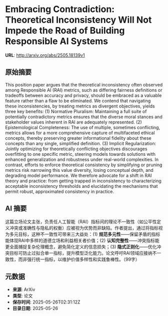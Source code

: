 # Embracing Contradiction: Theoretical Inconsistency Will Not Impede the Road of Building Responsible AI Systems

**URL**: http://arxiv.org/abs/2505.18139v1

## 原始摘要

This position paper argues that the theoretical inconsistency often observed
among Responsible AI (RAI) metrics, such as differing fairness definitions or
tradeoffs between accuracy and privacy, should be embraced as a valuable
feature rather than a flaw to be eliminated. We contend that navigating these
inconsistencies, by treating metrics as divergent objectives, yields three key
benefits: (1) Normative Pluralism: Maintaining a full suite of potentially
contradictory metrics ensures that the diverse moral stances and stakeholder
values inherent in RAI are adequately represented. (2) Epistemological
Completeness: The use of multiple, sometimes conflicting, metrics allows for a
more comprehensive capture of multifaceted ethical concepts, thereby preserving
greater informational fidelity about these concepts than any single, simplified
definition. (3) Implicit Regularization: Jointly optimizing for theoretically
conflicting objectives discourages overfitting to one specific metric, steering
models towards solutions with enhanced generalization and robustness under
real-world complexities. In contrast, efforts to enforce theoretical
consistency by simplifying or pruning metrics risk narrowing this value
diversity, losing conceptual depth, and degrading model performance. We
therefore advocate for a shift in RAI theory and practice: from getting trapped
in inconsistency to characterizing acceptable inconsistency thresholds and
elucidating the mechanisms that permit robust, approximated consistency in
practice.


## AI 摘要

这篇立场论文主张，负责任人工智能（RAI）指标间的理论不一致性（如公平性定义冲突或准确性与隐私的权衡）应被视为优势而非缺陷。作者提出，通过将指标视为多元目标，这种不一致性可带来三大益处：(1) **规范多元性**——保留矛盾的指标能体现RAI中多样的道德立场和利益相关者价值；(2) **认知完整性**——冲突指标能更全面捕捉复杂伦理概念，避免简化定义的信息损失；(3) **隐式正则化**——优化冲突目标可防止过拟合单一指标，提升模型泛化能力。论文呼吁RAI领域应接纳不一致性，而非强行统一指标，以维护价值多样性和实践鲁棒性。（99字）

## 元数据

- **来源**: ArXiv
- **类型**: 论文
- **保存时间**: 2025-05-26T02:31:12Z
- **目录日期**: 2025-05-26
